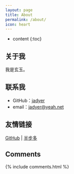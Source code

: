 ```yaml
---
layout: page
title: About
permalink: /about/
icon: heart
---
```


* content
{:toc}

## 关于我

我是玄玉。

## 联系我

* GitHub：[jadyer](https://github.com/jadyer)
* email：jadyer@yeah.net

## 友情链接

[GitHub](https://github.com/jadyer) \| [半步多](http://blog.csdn.net/jadyer)

## Comments

{% include comments.html %}
